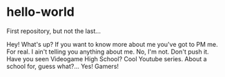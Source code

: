 hello-world
===========

First repository, but not the last...

Hey! What's up?
If you want to know more about me you've got to PM me.
For real.
I ain't telling you anything about me.
No, I'm not.
Don't push it.
Have you seen Videogame High School?
Cool Youtube series.
About a school for, guess what?... Yes! Gamers!
